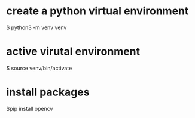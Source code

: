 # create a python virtual environment
$ python3 -m venv venv

# active virutal environment
$ source venv/bin/activate

# install packages
$pip install opencv
